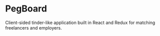 # PegBoard

Client-sided tinder-like application built in React and Redux for matching freelancers and employers.
